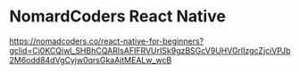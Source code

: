 # NomardCoders React Native

https://nomadcoders.co/react-native-for-beginners?gclid=Cj0KCQjwl_SHBhCQARIsAFIFRVUrISk9gzBSGcV9UHVGrlIzgcZjciVPJb2M6odd84dVgCyjw0qrsGkaAjtMEALw_wcB
